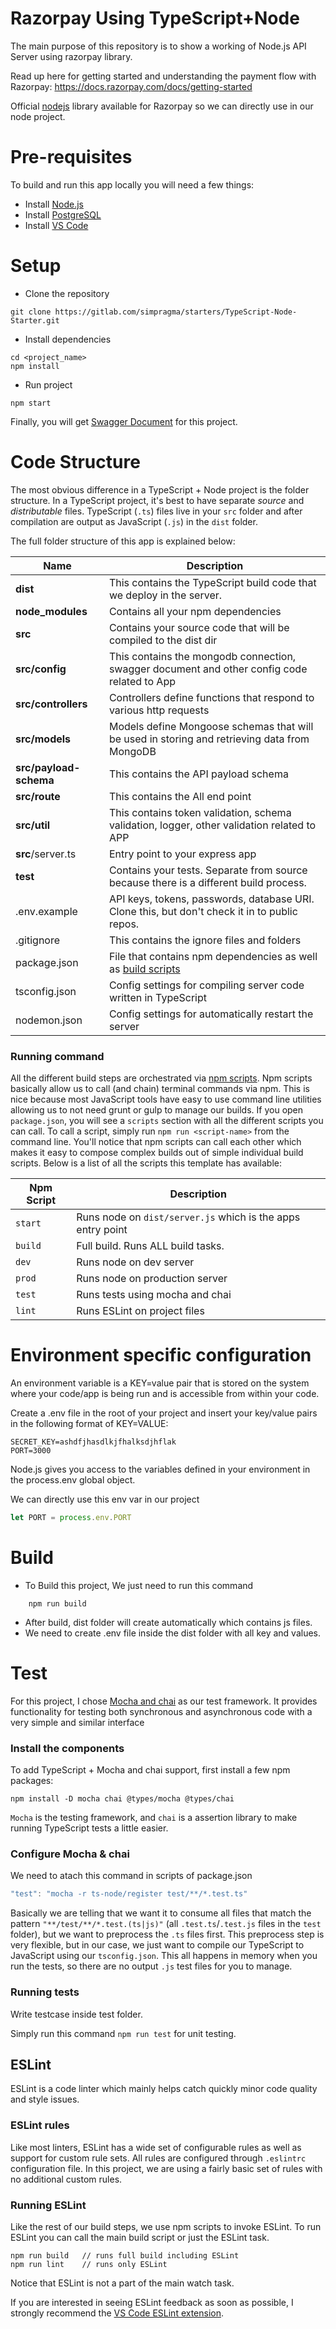 # Razorpay Using TypeScript+Node
The main purpose of this repository is to show a working of Node.js API Server using razorpay library.

Read up here for getting started and understanding the payment flow with Razorpay: https://docs.razorpay.com/docs/getting-started

Official  [nodejs](https://razorpay.com/docs/server-integration/nodejs/) library available for Razorpay so we can directly use in our node project.


# Pre-requisites
To build and run this app locally you will need a few things:
- Install [Node.js](https://nodejs.org/en/)
- Install [PostgreSQL](https://www.postgresql.org/download/)
- Install [VS Code](https://code.visualstudio.com/)

# Setup
- Clone the repository
```
git clone https://gitlab.com/simpragma/starters/TypeScript-Node-Starter.git
```
- Install dependencies
```
cd <project_name>
npm install
```
- Run project
```
npm start
```

Finally, you will get [Swagger Document](http://localhost:3000/api-docs) for this project.

# Code Structure
The most obvious difference in a TypeScript + Node project is the folder structure.
In a TypeScript project, it's best to have separate _source_  and _distributable_ files.
TypeScript (`.ts`) files live in your `src` folder and after compilation are output as JavaScript (`.js`) in the `dist` folder.

The full folder structure of this app is explained below:

| Name | Description |
| ------------------------ | --------------------------------------------------------------------------------------------- |
| **dist**                 | This contains the TypeScript build code that we deploy in the server.                         |
| **node_modules**         | Contains all your npm dependencies                                                            |
| **src**                  | Contains your source code that will be compiled to the dist dir                               |
| **src/config**           | This contains the mongodb connection, swagger document and other config code related to App   |
| **src/controllers**      | Controllers define functions that respond to various http requests                            |
| **src/models**           | Models define Mongoose schemas that will be used in storing and retrieving data from MongoDB  |
| **src/payload-schema**   | This contains the API payload schema                                                          |
| **src/route**            | This contains the All end point                                                               |
| **src/util**             | This contains token validation, schema validation, logger, other validation related to APP    |
| **src**/server.ts        | Entry point to your express app                                                               |
| **test**                 | Contains your tests. Separate from source because there is a different build process.         |
| .env.example             | API keys, tokens, passwords, database URI. Clone this, but don't check it in to public repos. |
| .gitignore               | This contains the ignore files and folders                                                    |
| package.json             | File that contains npm dependencies as well as [build scripts](#what-if-a-library-isnt-on-definitelytyped)                          |
| tsconfig.json            | Config settings for compiling server code written in TypeScript                               |
| nodemon.json             | Config settings for automatically restart the server                                          |

### Running command
All the different build steps are orchestrated via [npm scripts](https://docs.npmjs.com/misc/scripts).
Npm scripts basically allow us to call (and chain) terminal commands via npm.
This is nice because most JavaScript tools have easy to use command line utilities allowing us to not need grunt or gulp to manage our builds.
If you open `package.json`, you will see a `scripts` section with all the different scripts you can call.
To call a script, simply run `npm run <script-name>` from the command line.
You'll notice that npm scripts can call each other which makes it easy to compose complex builds out of simple individual build scripts.
Below is a list of all the scripts this template has available:


| Npm Script | Description  |
| ------------------------- | ------------------------------------------------------------------------------------------------- |
| `start`                   | Runs node on `dist/server.js` which is the apps entry point                                       |
| `build`                   | Full build. Runs ALL build tasks.                                                                 |
| `dev`                     | Runs node on dev server                                                                           |
| `prod`                    | Runs node on production server                                                                    |
| `test`                    | Runs tests using mocha and chai                                                                   |
| `lint`                    | Runs ESLint on project files                                                                      |

# Environment specific configuration

An environment variable is a KEY=value pair that is stored on the system where your code/app is being run and is accessible from within your code.

Create a .env file in the root of your project and insert your key/value pairs in the following format of KEY=VALUE:

```.env
SECRET_KEY=ashdfjhasdlkjfhalksdjhflak
PORT=3000
```

Node.js gives you access to the variables defined in your environment in the process.env global object.

We can directly use this env var in our project

```js
let PORT = process.env.PORT
```

# Build

- To Build this project, We just need to run this command
```
    npm run build
```
- After build, dist folder will create automatically which contains js files. 
- We need to create .env file inside the dist folder with all key and values.

# Test

For this project, I chose [Mocha and chai](https://mochajs.org/) as our test framework.
It provides functionality for testing both synchronous and asynchronous code with a very simple and similar interface

### Install the components
To add TypeScript + Mocha and chai support, first install a few npm packages:
```
npm install -D mocha chai @types/mocha @types/chai
```
`Mocha` is the testing framework, and `chai` is a assertion library to make running TypeScript tests a little easier.

### Configure Mocha & chai
We need to atach this command in scripts of package.json
```js
"test": "mocha -r ts-node/register test/**/*.test.ts"
```
Basically we are telling that we want it to consume all files that match the pattern `"**/test/**/*.test.(ts|js)"` (all `.test.ts`/`.test.js` files in the `test` folder), but we want to preprocess the `.ts` files first.
This preprocess step is very flexible, but in our case, we just want to compile our TypeScript to JavaScript using our `tsconfig.json`.
This all happens in memory when you run the tests, so there are no output `.js` test files for you to manage.

### Running tests

Write testcase inside test folder.

Simply run this command `npm run test` for unit testing.

## ESLint
ESLint is a code linter which mainly helps catch quickly minor code quality and style issues.

### ESLint rules
Like most linters, ESLint has a wide set of configurable rules as well as support for custom rule sets.
All rules are configured through `.eslintrc` configuration file.
In this project, we are using a fairly basic set of rules with no additional custom rules.

### Running ESLint
Like the rest of our build steps, we use npm scripts to invoke ESLint.
To run ESLint you can call the main build script or just the ESLint task.
```
npm run build   // runs full build including ESLint
npm run lint    // runs only ESLint
```
Notice that ESLint is not a part of the main watch task.

If you are interested in seeing ESLint feedback as soon as possible, I strongly recommend the [VS Code ESLint extension](https://marketplace.visualstudio.com/items?itemName=dbaeumer.vscode-eslint).